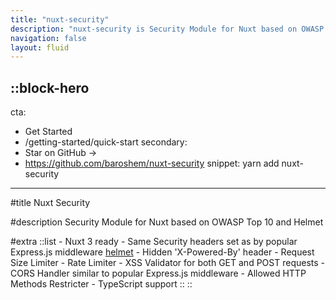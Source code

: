 ```yaml
---
title: "nuxt-security"
description: "nuxt-security is Security Module for Nuxt based on OWASP Top 10 and Helmet"
navigation: false
layout: fluid
---
```


::block-hero
---
cta:
  - Get Started
  - /getting-started/quick-start
secondary:
  - Star on GitHub →
  - https://github.com/baroshem/nuxt-security
snippet: yarn add nuxt-security
---

#title
Nuxt Security

#description
Security Module for Nuxt based on OWASP Top 10 and Helmet

#extra
  ::list
    - Nuxt 3 ready
    - Same Security headers set as by popular Express.js middleware [helmet](https://helmetjs.github.io/)
    - Hidden 'X-Powered-By' header
    - Request Size Limiter
    - Rate Limiter
    - XSS Validator for both GET and POST requests
    - CORS Handler similar to popular Express.js middleware
    - Allowed HTTP Methods Restricter
    - TypeScript support
  ::
::
